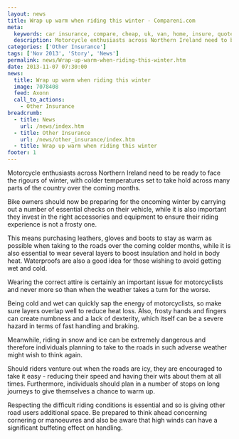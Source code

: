 ```yaml
---
layout: news
title: Wrap up warm when riding this winter - Compareni.com
meta:
  keywords: car insurance, compare, cheap, uk, van, home, insure, quotes, online, comparison, bike, loans, life
  description: Motorcycle enthusiasts across Northern Ireland need to be ready to face the rigours of winter, with colder temperatures set to take hold across many parts of the country over the coming months
categories: ['Other Insurance']
tags: ['Nov 2013', 'Story', 'News']
permalink: news/Wrap-up-warm-when-riding-this-winter.htm
date: 2013-11-07 07:30:00
news:
  title: Wrap up warm when riding this winter
  image: 7078408
  feed: Axonn
  call_to_actions:
    - Other Insurance
breadcrumb:
  - title: News
    url: /news/index.htm
  - title: Other Insurance
    url: /news/other_insurance/index.htm
  - title: Wrap up warm when riding this winter
footer: 1
---
```


Motorcycle enthusiasts across Northern Ireland need to be ready to face the rigours of winter, with colder temperatures set to take hold across many parts of the country over the coming months.

Bike owners should now be preparing for the oncoming winter by carrying out a number of essential checks on their vehicle, while it is also important they invest in the right accessories and equipment to ensure their riding experience is not a frosty one.

This means purchasing leathers, gloves and boots to stay as warm as possible when taking to the roads over the coming colder months, while it is also essential to wear several layers to boost insulation and hold in body heat. Waterproofs are also a good idea for those wishing to avoid getting wet and cold.

Wearing the correct attire is certainly an important issue for motorcyclists and never more so than when the weather takes a turn for the worse.

Being cold and wet can quickly sap the energy of motorcyclists, so make sure layers overlap well to reduce heat loss. Also, frosty hands and fingers can create numbness and a lack of dexterity, which itself can be a severe hazard in terms of fast handling and braking.

Meanwhile, riding in snow and ice can be extremely dangerous and therefore individuals planning to take to the roads in such adverse weather might wish to think again.

Should riders venture out when the roads are icy, they are encouraged to take it easy - reducing their speed and having their wits about them at all times. Furthermore, individuals should plan in a number of stops on long journeys to give themselves a chance to warm up.

Respecting the difficult riding conditions is essential and so is giving other road users additional space. Be prepared to think ahead concerning cornering or manoeuvres and also be aware that high winds can have a significant buffeting effect on handling.
